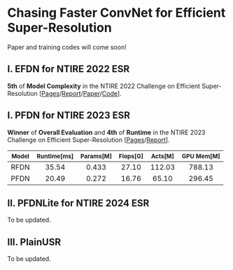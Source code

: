 
# Chasing Faster ConvNet for Efficient Super-Resolution
Paper and training codes will come soon!

## I. EFDN for NTIRE 2022 ESR

**5th** of **Model Complexity** in the NTIRE 2022 Challenge on Efficient Super-Resolution [[Pages](https://cvlai.net/ntire/2022/)/[Report](https://openaccess.thecvf.com/content/CVPR2022W/NTIRE/papers/Li_NTIRE_2022_Challenge_on_Efficient_Super-Resolution_Methods_and_Results_CVPRW_2022_paper.pdf)/[Paper](https://arxiv.org/pdf/2204.08759.pdf)/[Code](https://github.com/icandle/EFDN)].

## I. PFDN for NTIRE 2023 ESR

**Winner** of **Overall Evaluation** and **4th** of **Runtime** in the NTIRE 2023 Challenge on Efficient Super-Resolution [[Pages](https://cvlai.net/ntire/2023/)/[Report](https://openaccess.thecvf.com/content/CVPR2023W/NTIRE/papers/Li_NTIRE_2023_Challenge_on_Efficient_Super-Resolution_Methods_and_Results_CVPRW_2023_paper.pdf)].

| <sub> Model </sub> | <sub> Runtime[ms] </sub> | <sub> Params[M] </sub> | <sub> Flops[G] </sub> |  <sub> Acts[M] </sub> | <sub> GPU Mem[M] </sub> |
|  :----:  | :----:  |  :----:  | :----:  |  :----:  | :----:  |
|  RFDN  | 35.54  |  0.433  | 27.10  |  112.03  | 788.13  |
|  PFDN  | 20.49  |  0.272  | 16.76  |  65.10  | 296.45  |

## II. PFDNLite for NTIRE 2024 ESR

To be updated.

## III. PlainUSR 

To be updated.
